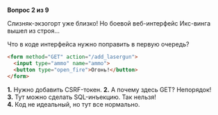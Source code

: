 **Вопрос 2 из 9**  

Слизняк-экзогорт уже близко! Но боевой веб-интерфейс Икс-винга вышел из строя...

Что в коде интерфейса нужно поправить в первую очередь?

```html
<form method="GET" action="/add_lasergun">
  <input type="ammo" name="ammo">
  <button type="open_fire">Огонь!</button>
</form>
```

**1.** Нужно добавить CSRF-токен.
**2.** А почему здесь GET? Непорядок!  
**3.** Тут можно сделать SQL-инъекцию. Так нельзя!  
**4.** Код не идеальный, но тут все нормально.  
